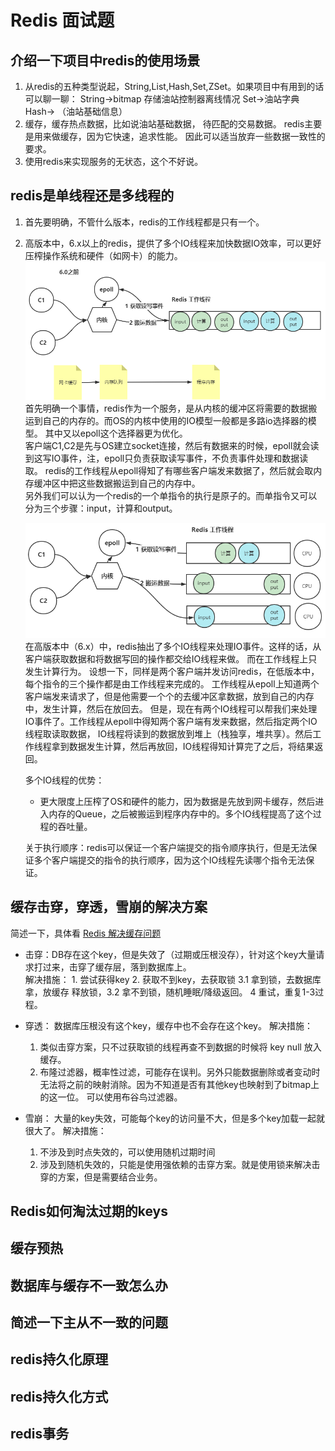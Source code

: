 # Redis 面试题

## 介绍一下项目中redis的使用场景

1. 从redis的五种类型说起，String,List,Hash,Set,ZSet。如果项目中有用到的话可以聊一聊： String->bitmap 存储油站控制器离线情况 Set->油站字典 Hash-> （油站基础信息）
2. 缓存，缓存热点数据，比如说油站基础数据， 待匹配的交易数据。 redis主要是用来做缓存，因为它快速，追求性能。 因此可以适当放弃一些数据一致性的要求。
3. 使用redis来实现服务的无状态，这个不好说。

## redis是单线程还是多线程的

1. 首先要明确，不管什么版本，redis的工作线程都是只有一个。
2. 高版本中，6.x以上的redis，提供了多个IO线程来加快数据IO效率，可以更好压榨操作系统和硬件（如网卡）的能力。  
   ![redis 单工作线程模型](../../img/Redis-单工作线程.PNG)  
   首先明确一个事情，redis作为一个服务，是从内核的缓冲区将需要的数据搬运到自己的内存的。而OS的内核中使用的IO模型一般都是多路io选择器的模型。 其中又以epoll这个选择器更为优化。  
   客户端C1,C2是先与OS建立socket连接，然后有数据来的时候，epoll就会读到这写IO事件，注，epoll只负责获取读写事件，不负责事件处理和数据读取。
   redis的工作线程从epoll得知了有哪些客户端发来数据了，然后就会取内存缓冲区中把这些数据搬运到自己的内存中。  
   另外我们可以认为一个redis的一个单指令的执行是原子的。而单指令又可以分为三个步骤：input，计算和output。

   ![redis 多IO线程模型](../../img/Redis-单工作线程多IO线程.PNG)
   在高版本中（6.x）中，redis抽出了多个IO线程来处理IO事件。这样的话，从客户端获取数据和将数据写回的操作都交给IO线程来做。 而在工作线程上只发生计算行为。
   设想一下，同样是两个客户端并发访问redis，在低版本中，每个指令的三个操作都是由工作线程来完成的。 工作线程从epoll上知道两个客户端发来请求了，但是他需要一个个的去缓冲区拿数据，放到自己的内存中，发生计算，然后在放回去。
   但是，现在有两个IO线程可以帮我们来处理IO事件了。工作线程从epoll中得知两个客户端有发来数据，然后指定两个IO线程取读取数据，
   IO线程将读到的数据放到堆上（栈独享，堆共享）。然后工作线程拿到数据发生计算，然后再放回，IO线程得知计算完了之后，将结果返回。

   多个IO线程的优势：
   - 更大限度上压榨了OS和硬件的能力，因为数据是先放到网卡缓存，然后进入内存的Queue，之后被搬运到程序内存中的。多个IO线程提高了这个过程的吞吐量。
    
    关于执行顺序：redis可以保证一个客户端提交的指令顺序执行，但是无法保证多个客户端提交的指令的执行顺序，因为这个IO线程先读哪个指令无法保证。
## 缓存击穿，穿透，雪崩的解决方案
   简述一下，具体看 [Redis 解决缓存问题](redis-解决并发缓存问题.md)  
   - 击穿：DB存在这个key，但是失效了（过期或压根没存），针对这个key大量请求打过来，击穿了缓存层，落到数据库上。  
     解决措施： 1. 尝试获得key 2. 获取不到key，去获取锁 3.1 拿到锁，去数据库拿，放缓存 释放锁，3.2 拿不到锁，随机睡眠/降级返回。 4 重试，重复1-3过程。
     
  - 穿透： 数据库压根没有这个key，缓存中也不会存在这个key。
    解决措施： 
    1. 类似击穿方案，只不过获取锁的线程再查不到数据的时候将 key null 放入缓存。
    2. 布隆过滤器，概率性过滤，可能存在误判。另外只能数据删除或者变动时无法将之前的映射消除。因为不知道是否有其他key也映射到了bitmap上的这一位。
       可以使用布谷鸟过滤器。
       
  - 雪崩： 大量的key失效，可能每个key的访问量不大，但是多个key加载一起就很大了。
   解决措施：
    1. 不涉及到时点失效的，可以使用随机过期时间
    2. 涉及到随机失效的，只能是使用强依赖的击穿方案。就是使用锁来解决击穿的方案，但是需要结合业务。
   
## Redis如何淘汰过期的keys  

## 缓存预热

## 数据库与缓存不一致怎么办

## 简述一下主从不一致的问题

## redis持久化原理

## redis持久化方式

## redis事务